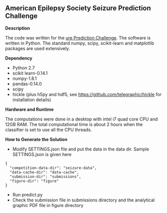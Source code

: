American Epilepsy Society Seizure Prediction Challenge
-------------------------------
**Description**

The code was written for the [ure Prediction Challenge](https://www.kaggle.com/c/seizure-prediction). The software is written in Python. The standard numpy, scipy, scikit-learn and matplotlib packages are used extensively.

**Dependency**
  * Python 2.7
  * scikit learn-0.14.1
  * numpy-1.8.1
  * pandas-0.14.0
  * scipy
  * hickle (plus h5py and hdf5, see https://github.com/telegraphic/hickle for installation details)

**Hardware and Runtime**

The computations were done in a desktop with intel i7 quad core CPU and 12GB RAM. The total computational time is about 2 hours when the classifier is set to use all the CPU threads.

**How to Generate the Solution**
	
* Modify SETTINGS.json file and put the data in the data dir. Sample SETTINGS.json is given here
```
{
  "competition-data-dir": "seizure-data",
  "data-cache-dir": "data-cache",
  "submission-dir": "submissions",
  "figure-dir": "figure"
}
```
* Run predict.py
* Check the submission file in submissions directory and the analytical graphic PDF file in figure directory
